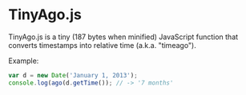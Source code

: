 TinyAgo.js
==========

TinyAgo.js is a tiny (187 bytes when minified) JavaScript function that converts
timestamps into relative time (a.k.a. "timeago").

Example:

```javascript
var d = new Date('January 1, 2013');
console.log(ago(d.getTime()); // -> '7 months'
```
